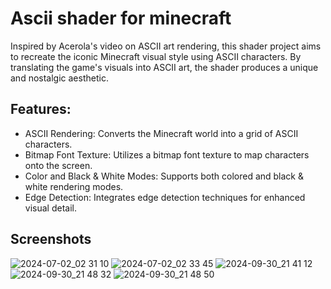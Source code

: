 # Ascii shader for minecraft

Inspired by Acerola's video on ASCII art rendering, this shader project aims to recreate the iconic Minecraft visual style using ASCII characters. By translating the game's visuals into ASCII art, the shader produces a unique and nostalgic aesthetic.
## Features:
- ASCII Rendering: Converts the Minecraft world into a grid of ASCII characters.
- Bitmap Font Texture: Utilizes a bitmap font texture to map characters onto the screen.
- Color and Black & White Modes: Supports both colored and black & white rendering modes.
- Edge Detection: Integrates edge detection techniques for enhanced visual detail.

## Screenshots
![2024-07-02_02 31 10](https://github.com/user-attachments/assets/9a8d1a5b-4af0-40f5-b65c-fe28028783c6)
![2024-07-02_02 33 45](https://github.com/user-attachments/assets/99725b9f-e9dc-4895-a3d1-d8370727e7ad)
![2024-09-30_21 41 12](https://github.com/user-attachments/assets/73b2d947-0aa3-4287-aba7-09253f8de81f)
![2024-09-30_21 48 32](https://github.com/user-attachments/assets/b31b2054-6a21-4423-9248-57a027f2ea4a)
![2024-09-30_21 48 50](https://github.com/user-attachments/assets/5ed786be-eacb-4271-af99-465b5439c203)
